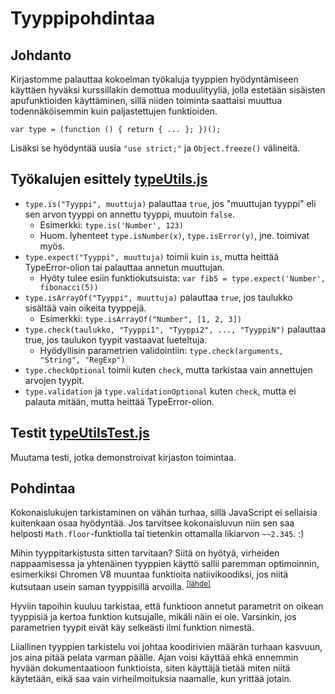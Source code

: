 Tyyppipohdintaa
===============

## Johdanto

Kirjastomme palauttaa kokoelman työkaluja tyyppien hyödyntämiseen käyttäen hyväksi kurssillakin demottua
moduulityyliä, jolla estetään sisäisten apufunktioiden käyttäminen, sillä niiden toiminta saattaisi muuttua
todennäköisemmin kuin paljastettujen funktioiden.

    var type = (function () { return { ... }; })();

Lisäksi se hyödyntää uusia `"use strict;"` ja `Object.freeze()` välineitä.

## Työkalujen esittely [typeUtils.js](./typeUtils.js)

  * `type.is("Tyyppi", muuttuja)` palauttaa `true`, jos "muuttujan tyyppi" eli sen arvon tyyppi on annettu tyyppi, muutoin `false`.
    * Esimerkki: `type.is('Number', 123)`
    * Huom. lyhenteet `type.isNumber(x)`, `type.isError(y)`, jne. toimivat myös.
  * `type.expect("Tyyppi", muuttuja)` toimii kuin `is`, mutta heittää TypeError-olion tai palauttaa annetun muuttujan.
    * Hyöty tulee esiin funktiokutsuista: `var fib5 = type.expect('Number', fibonacci(5))`
  * `type.isArrayOf("Tyyppi", muuttuja)` palauttaa `true`, jos taulukko sisältää vain oikeita tyyppejä.
    * Esimerkki: `type.isArrayOf("Number", [1, 2, 3])`
  * `type.check(taulukko, "Tyyppi1", "Tyyppi2", ..., "TyyppiN")` palauttaa true, jos taulukon tyypit vastaavat lueteltuja.
    * Hyödyllisin parametrien validointiin: `type.check(arguments, "String", "RegExp")`
  * `type.checkOptional` toimii kuten `check`, mutta tarkistaa vain annettujen arvojen tyypit.
  * `type.validation` ja `type.validationOptional` kuten `check`, mutta ei palauta mitään, mutta heittää TypeError-olion.

## Testit [typeUtilsTest.js](./typeUtilsTest.js)

Muutama testi, jotka demonstroivat kirjaston toimintaa.

## Pohdintaa

Kokonaislukujen tarkistaminen on vähän turhaa, sillä JavaScript ei sellaisia kuitenkaan osaa hyödyntää.
Jos tarvitsee kokonaisluvun niin sen saa helposti `Math.floor`-funktiolla tai tietenkin ottamalla likiarvon `~~2.345`. :)

Mihin tyyppitarkistusta sitten tarvitaan? Siitä on hyötyä, virheiden nappaamisessa ja yhtenäinen tyyppien käyttö sallii
paremman optimoinnin, esimerkiksi Chromen V8 muuntaa funktioita natiivikoodiksi, jos niitä kutsutaan usein saman tyyppisillä
arvoilla. <sup>[[lähde]](http://blog.chromium.org/2010/12/new-crankshaft-for-v8.html)</sup>

Hyviin tapoihin kuuluu tarkistaa, että funktioon annetut parametrit on oikean tyyppisiä ja kertoa funktion kutsujalle,
mikäli näin ei ole. Varsinkin, jos parametrien tyypit eivät käy selkeästi ilmi funktion nimestä.

Liiallinen tyyppien tarkistelu voi johtaa koodirivien määrän turhaan kasvuun, jos aina pitää pelata varman päälle.
Ajan voisi käyttää ehkä ennemmin hyvään dokumentaatioon funktioista, siten käyttäjä tietää miten niitä käytetään, eikä
saa vain virheilmoituksia naamalle, kun yrittää jotain.
